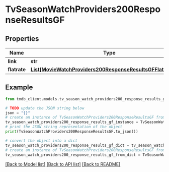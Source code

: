 # TvSeasonWatchProviders200ResponseResultsGF


## Properties

Name | Type | Description | Notes
------------ | ------------- | ------------- | -------------
**link** | **str** |  | [optional] 
**flatrate** | [**List[MovieWatchProviders200ResponseResultsGFFlatrateInner]**](MovieWatchProviders200ResponseResultsGFFlatrateInner.md) |  | [optional] 

## Example

```python
from tmdb_client.models.tv_season_watch_providers200_response_results_gf import TvSeasonWatchProviders200ResponseResultsGF

# TODO update the JSON string below
json = "{}"
# create an instance of TvSeasonWatchProviders200ResponseResultsGF from a JSON string
tv_season_watch_providers200_response_results_gf_instance = TvSeasonWatchProviders200ResponseResultsGF.from_json(json)
# print the JSON string representation of the object
print(TvSeasonWatchProviders200ResponseResultsGF.to_json())

# convert the object into a dict
tv_season_watch_providers200_response_results_gf_dict = tv_season_watch_providers200_response_results_gf_instance.to_dict()
# create an instance of TvSeasonWatchProviders200ResponseResultsGF from a dict
tv_season_watch_providers200_response_results_gf_from_dict = TvSeasonWatchProviders200ResponseResultsGF.from_dict(tv_season_watch_providers200_response_results_gf_dict)
```
[[Back to Model list]](../README.md#documentation-for-models) [[Back to API list]](../README.md#documentation-for-api-endpoints) [[Back to README]](../README.md)


